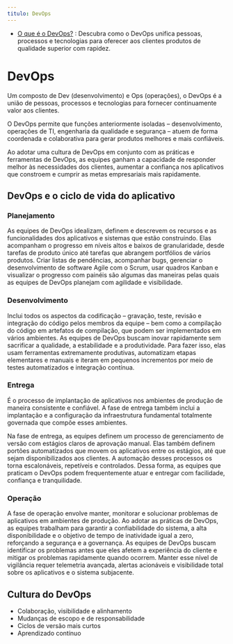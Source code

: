 ```yaml
---
titulo: DevOps
---
```

- [O que é o DevOps?](https://azure.microsoft.com/pt-br/resources/cloud-computing-dictionary/what-is-devops) : Descubra como o DevOps unifica pessoas, processos e tecnologias para oferecer aos clientes produtos de qualidade superior com rapidez.


# DevOps

Um composto de Dev (desenvolvimento) e Ops (operações), o DevOps é a união de pessoas, processos e tecnologias para fornecer continuamente valor aos clientes.

O DevOps permite que funções anteriormente isoladas – desenvolvimento, operações de TI, engenharia da qualidade e segurança – atuem de forma coordenada e colaborativa para gerar produtos melhores e mais confiáveis.

Ao adotar uma cultura de DevOps em conjunto com as práticas e ferramentas de DevOps, as equipes ganham a capacidade de responder melhor às necessidades dos clientes, aumentar a confiança nos aplicativos que constroem e cumprir as metas empresariais mais rapidamente.

## DevOps e o ciclo de vida do aplicativo


### Planejamento

As equipes de DevOps idealizam, definem e descrevem os recursos e as funcionalidades dos aplicativos e sistemas que estão construindo. Elas acompanham o progresso em níveis altos e baixos de granularidade, desde tarefas de produto único até tarefas que abrangem portfólios de vários produtos. Criar listas de pendências, acompanhar bugs, gerenciar o desenvolvimento de software Agile com o Scrum, usar quadros Kanban e visualizar o progresso com painéis são algumas das maneiras pelas quais as equipes de DevOps planejam com agilidade e visibilidade.

### Desenvolvimento

Inclui todos os aspectos da codificação – gravação, teste, revisão e integração do código pelos membros da equipe – bem como a compilação do código em artefatos de compilação, que podem ser implementados em vários ambientes. As equipes de DevOps buscam inovar rapidamente sem sacrificar a qualidade, a estabilidade e a produtividade. Para fazer isso, elas usam ferramentas extremamente produtivas, automatizam etapas elementares e manuais e iteram em pequenos incrementos por meio de testes automatizados e integração contínua.

### Entrega

É o processo de implantação de aplicativos nos ambientes de produção de maneira consistente e confiável. A fase de entrega também inclui a implantação e a configuração da infraestrutura fundamental totalmente governada que compõe esses ambientes.

Na fase de entrega, as equipes definem um processo de gerenciamento de versão com estágios claros de aprovação manual. Elas também definem portões automatizados que movem os aplicativos entre os estágios, até que sejam disponibilizados aos clientes. A automação desses processos os torna escalonáveis, repetíveis e controlados. Dessa forma, as equipes que praticam o DevOps podem frequentemente atuar e entregar com facilidade, confiança e tranquilidade.

### Operação

A fase de operação envolve manter, monitorar e solucionar problemas de aplicativos em ambientes de produção. Ao adotar as práticas de DevOps, as equipes trabalham para garantir a confiabilidade do sistema, a alta disponibilidade e o objetivo de tempo de inatividade igual a zero, reforçando a segurança e a governança. As equipes de DevOps buscam identificar os problemas antes que eles afetem a experiência do cliente e mitigar os problemas rapidamente quando ocorrem. Manter esse nível de vigilância requer telemetria avançada, alertas acionáveis e visibilidade total sobre os aplicativos e o sistema subjacente.

## Cultura do DevOps

- Colaboração, visibilidade e alinhamento
- Mudanças de escopo e de responsabilidade
- Ciclos de versão mais curtos
- Aprendizado contínuo
